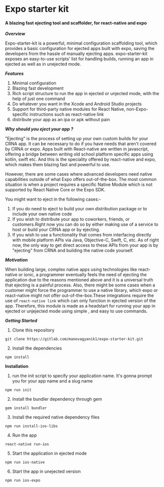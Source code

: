 # Expo starter kit

#### A blazing fast ejecting tool and scaffolder, for react-native and expo

***Overview***

Expo-starter-kit is a powerful, minimal configuration scaffolding tool, which provides a basic configuration for ejected apps built 
with expo, saving the developers from the hassle of manually ejecting apps. expo-starter-kit exposes an easy-to-use scripts' 
list for handling builds, running an app in ejected as well as in unejected mode.

***Features***

1. Minimal configuration
2. Blazing fast development
3. Rich script structure to run the app in ejected or unjected mode, with the help of just one command
4. Do whatever you want in the Xcode and Android Studio projects
5. Support for third-party native modules for React Native, non-Expo-specific instructions such as react-native link  
6. distribute your app as an ipa or apk without pain

***Why should you eject your app ?***

"Ejecting" is the process of setting up your own custom builds for your CRNA app. It can be necessary to do if you have needs that 
aren't covered by CRNA or expo. Apps built with React-native are written in javascript, offering a bridge between writing old school
platform specific apps using kotlin, swift etc. And this is the speciality offered by react-native and expo, which makes them blazing
fast and powerful to use.

However, there are some cases where advanced developers need native capabilities outside of what Expo offers out-of-the-box. 
The most common situation is when a project requires a specific Native Module which is not supported by React Native Core or the Expo 
SDK.

You might want to eject in the following cases:-
1. If you do need to eject to build your own distribution package or to include your own native code
2. If you wish to distribute your app to coworkers, friends, or customers.Right now you can do so by either making use 
   of a service to host or build your CRNA app or by ejecting.
3. If you wish to use a functionality that comes from interfacing directly with mobile platform APIs via Java, Objective-C, Swift, C,
   etc. As of right now, the only way to get direct access to these APIs from your app is by "ejecting" from CRNA and building the 
   native code yourself.


***Motivation***

When building large, complex native apps using technologies like react-native or ionic, a programmer eventually feels the need of 
ejecting  the application due to the reasons  mentioned above and it is a universal truth that ejecting is a painful process. 
Also, there might be some cases when a customer might force the programmer to use a native library, which expo or react-native might
not offer out-of-the-box.These integrations require the use of ``react-native link`` which can only function in ejected version of the app.
Therefore, this module is made as a headstart for running your app in ejected or unjejected mode using simple , and easy to use 
commands. 

***Getting Started***
1. Clone this repository
 ```
git clone https://gitlab.com/manovagyanik1/expo-starter-kit.git 
```
2. Install the dependencies
 ```
 npm install
 ```

**Installation**
1. run the init script to specify your application name. It's gonna prompt you for your app name  and a slug name
 ```
npm run init
 ```
2. Install the bundler dependency through gem
 ```
 gem install bundler
 ```
3. Install the required native dependency files
 ```
 npm run install-ios-libs
 ```
 4. Run the app
 ```
 react-native run-ios
 ```
 5. Start the application in ejected mode
 ```
 npm run ios-native
 ```
 6. Start the app in unejected version
 ```
 npm run ios-expo
 ```

